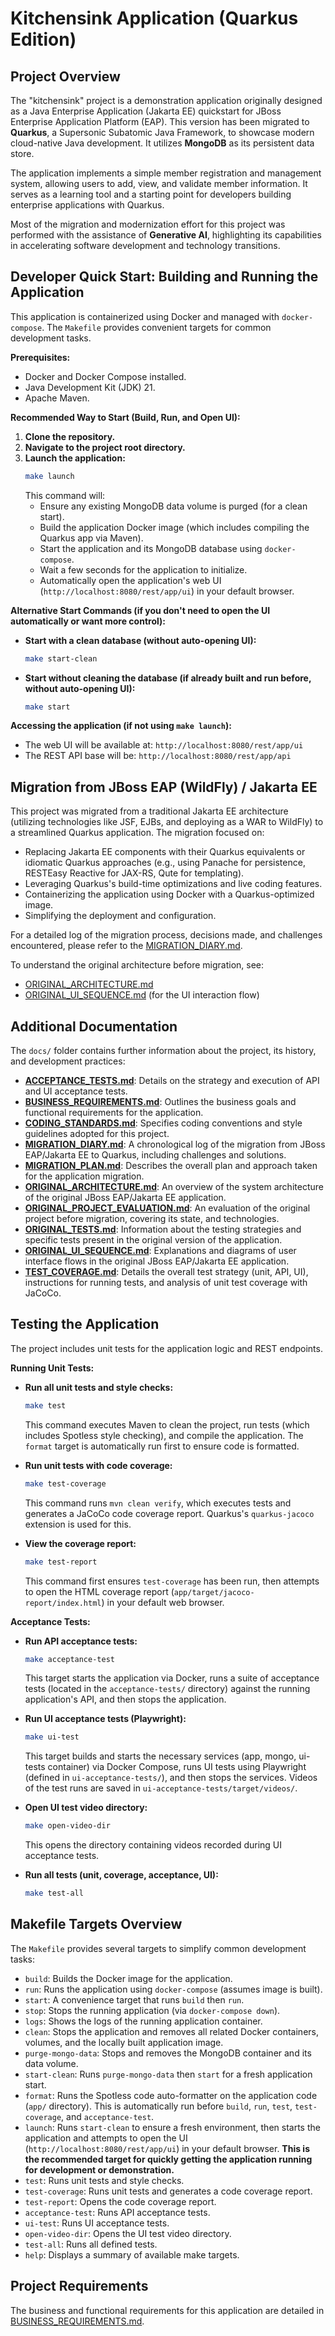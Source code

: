 # Kitchensink Application (Quarkus Edition)

## Project Overview

The "kitchensink" project is a demonstration application originally designed as a Java Enterprise Application (Jakarta EE) quickstart for JBoss Enterprise Application Platform (EAP). This version has been migrated to **Quarkus**, a Supersonic Subatomic Java Framework, to showcase modern cloud-native Java development. It utilizes **MongoDB** as its persistent data store.

The application implements a simple member registration and management system, allowing users to add, view, and validate member information. It serves as a learning tool and a starting point for developers building enterprise applications with Quarkus.

Most of the migration and modernization effort for this project was performed with the assistance of **Generative AI**, highlighting its capabilities in accelerating software development and technology transitions.

## Developer Quick Start: Building and Running the Application

This application is containerized using Docker and managed with `docker-compose`. The `Makefile` provides convenient targets for common development tasks.

**Prerequisites:**
*   Docker and Docker Compose installed.
*   Java Development Kit (JDK) 21.
*   Apache Maven.

**Recommended Way to Start (Build, Run, and Open UI):**

1.  **Clone the repository.**
2.  **Navigate to the project root directory.**
3.  **Launch the application:**
    ```bash
    make launch
    ```
    This command will:
    *   Ensure any existing MongoDB data volume is purged (for a clean start).
    *   Build the application Docker image (which includes compiling the Quarkus app via Maven).
    *   Start the application and its MongoDB database using `docker-compose`.
    *   Wait a few seconds for the application to initialize.
    *   Automatically open the application's web UI (`http://localhost:8080/rest/app/ui`) in your default browser.

**Alternative Start Commands (if you don't need to open the UI automatically or want more control):**

*   **Start with a clean database (without auto-opening UI):**
    ```bash
    make start-clean
    ```
*   **Start without cleaning the database (if already built and run before, without auto-opening UI):**
    ```bash
    make start
    ```

**Accessing the application (if not using `make launch`):**
*   The web UI will be available at: `http://localhost:8080/rest/app/ui`
*   The REST API base will be: `http://localhost:8080/rest/app/api`

## Migration from JBoss EAP (WildFly) / Jakarta EE

This project was migrated from a traditional Jakarta EE architecture (utilizing technologies like JSF, EJBs, and deploying as a WAR to WildFly) to a streamlined Quarkus application. The migration focused on:

*   Replacing Jakarta EE components with their Quarkus equivalents or idiomatic Quarkus approaches (e.g., using Panache for persistence, RESTEasy Reactive for JAX-RS, Qute for templating).
*   Leveraging Quarkus's build-time optimizations and live coding features.
*   Containerizing the application using Docker with a Quarkus-optimized image.
*   Simplifying the deployment and configuration.

For a detailed log of the migration process, decisions made, and challenges encountered, please refer to the [MIGRATION_DIARY.md](docs/MIGRATION_DIARY.md).

To understand the original architecture before migration, see:
*   [ORIGINAL_ARCHITECTURE.md](docs/ORIGINAL_ARCHITECTURE.md)
*   [ORIGINAL_UI_SEQUENCE.md](docs/ORIGINAL_UI_SEQUENCE.md) (for the UI interaction flow)

## Additional Documentation

The `docs/` folder contains further information about the project, its history, and development practices:

*   [**ACCEPTANCE_TESTS.md**](docs/ACCEPTANCE_TESTS.md): Details on the strategy and execution of API and UI acceptance tests.
*   [**BUSINESS_REQUIREMENTS.md**](docs/BUSINESS_REQUIREMENTS.md): Outlines the business goals and functional requirements for the application.
*   [**CODING_STANDARDS.md**](docs/CODING_STANDARDS.md): Specifies coding conventions and style guidelines adopted for this project.
*   [**MIGRATION_DIARY.md**](docs/MIGRATION_DIARY.md): A chronological log of the migration from JBoss EAP/Jakarta EE to Quarkus, including challenges and solutions.
*   [**MIGRATION_PLAN.md**](docs/MIGRATION_PLAN.md): Describes the overall plan and approach taken for the application migration.
*   [**ORIGINAL_ARCHITECTURE.md**](docs/ORIGINAL_ARCHITECTURE.md): An overview of the system architecture of the original JBoss EAP/Jakarta EE application.
*   [**ORIGINAL_PROJECT_EVALUATION.md**](docs/ORIGINAL_PROJECT_EVALUATION.md): An evaluation of the original project before migration, covering its state, and technologies.
*   [**ORIGINAL_TESTS.md**](docs/ORIGINAL_TESTS.md): Information about the testing strategies and specific tests present in the original version of the application.
*   [**ORIGINAL_UI_SEQUENCE.md**](docs/ORIGINAL_UI_SEQUENCE.md): Explanations and diagrams of user interface flows in the original JBoss EAP/Jakarta EE application.
*   [**TEST_COVERAGE.md**](docs/TEST_COVERAGE.md): Details the overall test strategy (unit, API, UI), instructions for running tests, and analysis of unit test coverage with JaCoCo.

## Testing the Application

The project includes unit tests for the application logic and REST endpoints.

**Running Unit Tests:**

*   **Run all unit tests and style checks:**
    ```bash
    make test
    ```
    This command executes Maven to clean the project, run tests (which includes Spotless style checking), and compile the application. The `format` target is automatically run first to ensure code is formatted.

*   **Run unit tests with code coverage:**
    ```bash
    make test-coverage
    ```
    This command runs `mvn clean verify`, which executes tests and generates a JaCoCo code coverage report. Quarkus's `quarkus-jacoco` extension is used for this.

*   **View the coverage report:**
    ```bash
    make test-report
    ```
    This command first ensures `test-coverage` has been run, then attempts to open the HTML coverage report (`app/target/jacoco-report/index.html`) in your default web browser.

**Acceptance Tests:**

*   **Run API acceptance tests:**
    ```bash
    make acceptance-test
    ```
    This target starts the application via Docker, runs a suite of acceptance tests (located in the `acceptance-tests/` directory) against the running application's API, and then stops the application.

*   **Run UI acceptance tests (Playwright):**
    ```bash
    make ui-test
    ```
    This target builds and starts the necessary services (app, mongo, ui-tests container) via Docker Compose, runs UI tests using Playwright (defined in `ui-acceptance-tests/`), and then stops the services. Videos of the test runs are saved in `ui-acceptance-tests/target/videos/`.

*   **Open UI test video directory:**
    ```bash
    make open-video-dir
    ```
    This opens the directory containing videos recorded during UI acceptance tests.

*   **Run all tests (unit, coverage, acceptance, UI):**
    ```bash
    make test-all
    ```

## Makefile Targets Overview

The `Makefile` provides several targets to simplify common development tasks:

*   `build`: Builds the Docker image for the application.
*   `run`: Runs the application using `docker-compose` (assumes image is built).
*   `start`: A convenience target that runs `build` then `run`.
*   `stop`: Stops the running application (via `docker-compose down`).
*   `logs`: Shows the logs of the running application container.
*   `clean`: Stops the application and removes all related Docker containers, volumes, and the locally built application image.
*   `purge-mongo-data`: Stops and removes the MongoDB container and its data volume.
*   `start-clean`: Runs `purge-mongo-data` then `start` for a fresh application start.
*   `format`: Runs the Spotless code auto-formatter on the application code (`app/` directory). This is automatically run before `build`, `run`, `test`, `test-coverage`, and `acceptance-test`.
*   `launch`: Runs `start-clean` to ensure a fresh environment, then starts the application and attempts to open the UI (`http://localhost:8080/rest/app/ui`) in your default browser. **This is the recommended target for quickly getting the application running for development or demonstration.**
*   `test`: Runs unit tests and style checks.
*   `test-coverage`: Runs unit tests and generates a code coverage report.
*   `test-report`: Opens the code coverage report.
*   `acceptance-test`: Runs API acceptance tests.
*   `ui-test`: Runs UI acceptance tests.
*   `open-video-dir`: Opens the UI test video directory.
*   `test-all`: Runs all defined tests.
*   `help`: Displays a summary of available make targets.

## Project Requirements

The business and functional requirements for this application are detailed in [BUSINESS_REQUIREMENTS.md](docs/BUSINESS_REQUIREMENTS.md). 